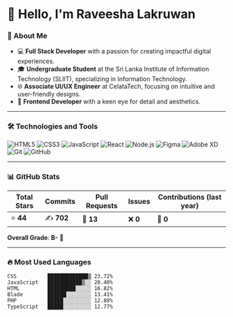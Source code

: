 # 👋 Hello, I'm Raveesha Lakruwan

### 🚀 About Me
- 💻 **Full Stack Developer** with a passion for creating impactful digital experiences.
- 🎓 **Undergraduate Student** at the Sri Lanka Institute of Information Technology (SLIIT), specializing in Information Technology.
- 🌐 **Associate UI/UX Engineer** at CelataTech, focusing on intuitive and user-friendly designs.
- 🎨 **Frontend Developer** with a keen eye for detail and aesthetics.

---

### 🛠️ Technologies and Tools
![HTML5](https://img.shields.io/badge/-HTML5-E34F26?logo=html5&logoColor=white&style=flat)
![CSS3](https://img.shields.io/badge/-CSS3-1572B6?logo=css3&logoColor=white&style=flat)
![JavaScript](https://img.shields.io/badge/-JavaScript-F7DF1E?logo=javascript&logoColor=black&style=flat)
![React](https://img.shields.io/badge/-React-61DAFB?logo=react&logoColor=black&style=flat)
![Node.js](https://img.shields.io/badge/-Node.js-339933?logo=node.js&logoColor=white&style=flat)
![Figma](https://img.shields.io/badge/-Figma-F24E1E?logo=figma&logoColor=white&style=flat)
![Adobe XD](https://img.shields.io/badge/-Adobe%20XD-FF61F6?logo=adobe-xd&logoColor=white&style=flat)
![Git](https://img.shields.io/badge/-Git-F05032?logo=git&logoColor=white&style=flat)
![GitHub](https://img.shields.io/badge/-GitHub-181717?logo=github&logoColor=white&style=flat)

---

### 📊 GitHub Stats
| **Total Stars** | **Commits** | **Pull Requests** | **Issues** | **Contributions (last year)** |
|-----------------|-------------|-------------------|------------|-------------------------------|
| ⭐ **44**        | ✍️ **702**  | 🔄 **13**          | ❌ **0**   | 🙌 **0**                       |

**Overall Grade**: **B-** 🎯

---

### 🔥 Most Used Languages
```text
CSS          █████████████▒ 23.72%
JavaScript   ███████████▒░░ 20.40%
HTML         █████████░░░░░ 16.82%
Blade        ██████░░░░░░░░ 13.41%
PHP          █████░░░░░░░░░ 12.88%
TypeScript   █████░░░░░░░░░ 12.77%
